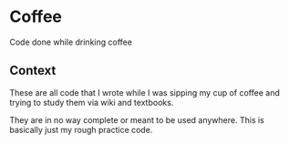 # Coffee
Code done while drinking coffee

## Context
These are all code that I wrote while I was sipping my cup of coffee and trying to study them via wiki and textbooks.

They are in no way complete or meant to be used anywhere. This is basically just my rough practice code.

